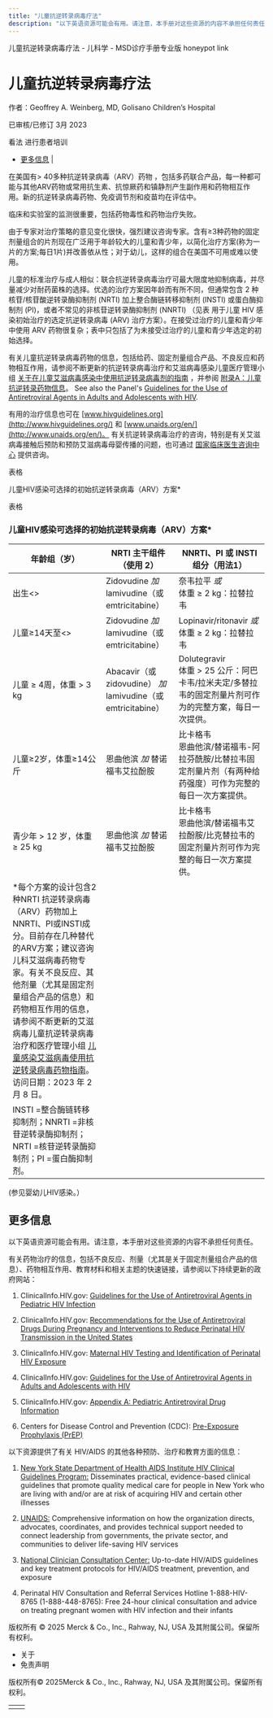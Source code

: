 ```yaml
---
title: "儿童抗逆转录病毒疗法"
description: "以下英语资源可能会有用。请注意，本手册对这些资源的内容不承担任何责任。"
---
```


﻿儿童抗逆转录病毒疗法 \- 儿科学 \- MSD诊疗手册专业版 honeypot link

# 儿童抗逆转录病毒疗法

作者：Geoffrey A. Weinberg, MD, Golisano Children’s Hospital

已审核/已修订 3月 2023

看法 进行患者培训

- [更多信息](#更多信息_v49373839_zh) \|

在美国有> 40多种抗逆转录病毒（ARV）药物 ，包括多药联合产品，每一种都可能与其他ARV药物或常用抗生素、抗惊厥药和镇静剂产生副作用和药物相互作用。新的抗逆转录病毒药物、免疫调节剂和疫苗均在评估中。

临床和实验室的监测很重要，包括药物毒性和药物治疗失败。

由于专家对治疗策略的意见变化很快，强烈建议咨询专家。含有≥3种药物的固定剂量组合的片剂现在广泛用于年龄较大的儿童和青少年，以简化治疗方案(称为一片的方案;每日1片)并改善依从性；对于幼儿，这样的组合在美国不可用或难以使用。

儿童的标准治疗与成人相似：联合抗逆转录病毒治疗可最大限度地抑制病毒，并尽量减少对耐药菌株的选择。优选的治疗方案因年龄而有所不同，但通常包含 2 种核苷/核苷酸逆转录酶抑制剂 (NRTI) 加上整合酶链转移抑制剂 (INSTI) 或蛋白酶抑制剂 (PI)，或者不常见的非核苷逆转录酶抑制剂 (NNRTI) （见表 用于儿童 HIV 感染初始治疗的选定抗逆转录病毒 (ARV) 治疗方案）。在接受过治疗的儿童和青少年中使用 ARV 药物很复杂；表中只包括了为未接受过治疗的儿童和青少年选定的初始选择。

有关儿童抗逆转录病毒药物的信息，包括给药、固定剂量组合产品、不良反应和药物相互作用，请参阅不断更新的抗逆转录病毒治疗和艾滋病毒感染儿童医疗管理小组 [关于在儿童艾滋病毒感染中使用抗逆转录病毒剂的指南](https://clinicalinfo.hiv.gov/en/guidelines/pediatric-arv/whats-new-guidelines) ，并参阅 [附录A：儿童抗逆转录药物信息](https://clinicalinfo.hiv.gov/en/guidelines/pediatric-arv/overview-0?view=full)。 See also the Panel's [Guidelines for the Use of Antiretroviral Agents in Adults and Adolescents with HIV](https://clinicalinfo.hiv.gov/en/guidelines/hiv-clinical-guidelines-adult-and-adolescent-arv/whats-new-guidelines).

有用的治疗信息也可在 [www.hivguidelines.org](http://www.hivguidelines.org/) 和 [www.unaids.org/en/](http://www.unaids.org/en/)。 有关抗逆转录病毒治疗的咨询，特别是有关艾滋病毒接触后预防和预防艾滋病毒母婴传播的问题，也可通过 [国家临床医生咨询中心](https://nccc.ucsf.edu/clinician-consultation/perinatal-hiv-aids/) 提供咨询。

表格

儿童HIV感染可选择的初始抗逆转录病毒（ARV）方案\*

表格

### 儿童HIV感染可选择的初始抗逆转录病毒（ARV）方案\*

| 年龄组（岁） | NRTI 主干组件（使用 2） | NNRTI、PI 或 INSTI 组分（用法1） |
| --- | --- | --- |
| 出生<> | Zidovudine _加_ lamivudine（或emtricitabine） | 奈韦拉平 _或_<br>体重 ≥ 2 kg：拉替拉韦 |
| 儿童≥14天至<> | Zidovudine _加_ lamivudine（或emtricitabine） | Lopinavir/ritonavir _或_<br>体重 ≥ 2 kg：拉替拉韦 |
| 儿童 ≥ 4周，体重 > 3 kg | Abacavir（或zidovudine） _加_ lamivudine（或emtricitabine） | Dolutegravir<br>体重 \> 25 公斤：阿巴卡韦/拉米夫定/多替拉韦的固定剂量片剂可作为的完整方案，每日一次提供。 |
| 儿童≥2岁，体重≥14公斤 | 恩曲他滨 _加_ 替诺福韦艾拉酚胺 | 比卡格韦<br>恩曲他滨/替诺福韦-阿拉芬酰胺/比替拉韦固定剂量片剂（有两种给药强度）可作为完整的每日一次方案提供。 |
| 青少年 \> 12 岁，体重 ≥ 25 kg | 恩曲他滨 _加_ 替诺福韦艾拉酚胺 | 比卡格韦<br>恩曲他滨/替诺福韦艾拉酚胺/比克替拉韦的固定剂量片剂可作为完整的每日一次方案提供。 |
| \*每个方案的设计包含2种NRTI 抗逆转录病毒（ARV）药物加上NNRTI、PI或INSTI成分。目前存在几种替代的ARV方案；建议咨询儿科艾滋病毒药物专家。有关不良反应、其他剂量（尤其是固定剂量组合产品的信息）和药物相互作用的信息，请参阅不断更新的艾滋病毒儿童抗逆转录病毒治疗和医疗管理小组 [儿童感染艾滋病毒使用抗逆转录病毒药物指南](https://clinicalinfo.hiv.gov/en/guidelines/pediatric-arv/whats-new-guidelines)。访问日期：2023 年 2 月 8 日。 |
| INSTI =整合酶链转移抑制剂；NNRTI =非核苷逆转录酶抑制剂；NRTI =核苷逆转录酶抑制剂；PI =蛋白酶抑制剂。 |

(参见婴幼儿HIV感染。）

## 更多信息

以下英语资源可能会有用。请注意，本手册对这些资源的内容不承担任何责任。

有关药物治疗的信息，包括不良反应、剂量（尤其是关于固定剂量组合产品的信息）、药物相互作用、教育材料和相关主题的快速链接，请参阅以下持续更新的政府网站：

1. ClinicalInfo.HIV.gov: [Guidelines for the Use of Antiretroviral Agents in Pediatric HIV Infection](https://clinicalinfo.hiv.gov/en/guidelines/pediatric-arv/whats-new-guidelines)

2. ClinicalInfo.HIV.gov: [Recommendations for the Use of Antiretroviral Drugs During Pregnancy and Interventions to Reduce Perinatal HIV Transmission in the United States](https://clinicalinfo.hiv.gov/en/guidelines/perinatal/whats-new-guidelines)

3. ClinicalInfo.HIV.gov: [Maternal HIV Testing and Identification of Perinatal HIV Exposure](https://clinicalinfo.hiv.gov/en/guidelines/perinatal/maternal-hiv-testing-and-identification-perinatal-hiv-exposure?view=full)

4. ClinicalInfo.HIV.gov: [Guidelines for the Use of Antiretroviral Agents in Adults and Adolescents with HIV](https://clinicalinfo.hiv.gov/en/guidelines/hiv-clinical-guidelines-adult-and-adolescent-arv/whats-new-guidelines)

5. ClinicalInfo.HIV.gov: [Appendix A: Pediatric Antiretroviral Drug Information](https://clinicalinfo.hiv.gov/en/guidelines/pediatric-arv/overview-0?view=full)

6. Centers for Disease Control and Prevention (CDC): [Pre-Exposure Prophylaxis (PrEP)](https://www.cdc.gov/hiv/guidelines/preventing.html)


以下资源提供了有关 HIV/AIDS 的其他各种预防、治疗和教育方面的信息：

1. [New York State Department of Health AIDS Institute HIV Clinical Guidelines Program:](https://www.hivguidelines.org/) Disseminates practical, evidence-based clinical guidelines that promote quality medical care for people in New York who are living with and/or are at risk of acquiring HIV and certain other illnesses

2. [UNAIDS:](http://www.unaids.org/en/) Comprehensive information on how the organization directs, advocates, coordinates, and provides technical support needed to connect leadership from governments, the private sector, and communities to deliver life-saving HIV services

3. [National Clinician Consultation Center:](http://nccc.ucsf.edu/clinical-resources/hiv-aids-resources/hiv-aids-guidelines/) Up-to-date HIV/AIDS guidelines and key treatment protocols for HIV/AIDS treatment, prevention, and exposure

4. Perinatal HIV Consultation and Referral Services Hotline 1-888-HIV-8765 (1-888-448-8765): Free 24-hour clinical consultation and advice on treating pregnant women with HIV infection and their infants




版权所有 © 2025
Merck & Co., Inc., Rahway, NJ, USA 及其附属公司。保留所有权利。

- 关于
- 免责声明

版权所有© 2025Merck & Co., Inc., Rahway, NJ, USA 及其附属公司。保留所有权利。

|     |     |
| --- | --- |
|  |  |